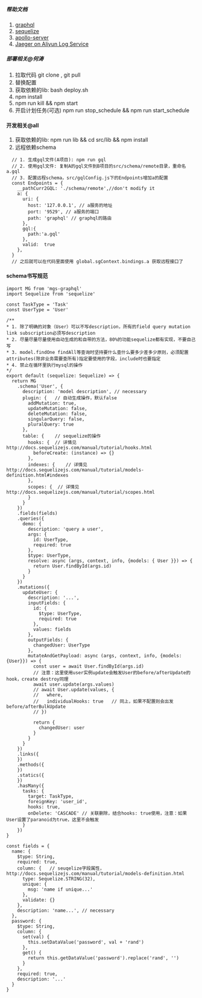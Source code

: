 ##### 帮助文档
1. <a href="https://graphql.org" target="_blank">graphql</a>
2. <a href="http://docs.sequelizejs.com/" target="_blank">sequelize</a>
3. <a href="https://www.apollographql.com/docs/apollo-server/" target="_blank">apollo-server</a>
5. <a href="https://github.com/aliyun/aliyun-log-jaeger/blob/master/README_CN.md#%E9%94%99%E8%AF%AF%E8%AF%8A%E6%96%AD" target="_blank">Jaeger on Aliyun Log Service</a>

##### 部署相关@何涛
1. 拉取代码 git clone , git pull
2. 替换配置
3. 获取依赖的lib: bash deploy.sh
4. npm install
5. npm run kill && npm start
6. 开启计划任务(可选) npm run stop_schedule && npm run start_schedule

#### 开发相关@all
1. 获取依赖的lib: npm run lib && cd src/lib && npm install
2. 远程依赖schema
```
  // 1. 生成gql文件(A项目): npm run gql
  // 2. 使用gql文件: 复制A的gql文件到B项目的src/schema/remote目录，重命名a.gql
  // 3. 配置远程schema，src/gqlConfig.js下的Endpoints增加a的配置
  const Endpoints = {
    __pathCurr2GQL: './schema/remote',//don't modify it
    a: {
      uri: {
        host: '127.0.0.1', // a服务的地址
        port: '9529', // a服务的端口
        path: 'graphql' // graphql的路由
      },
      gql:{
        path:'a.gql'
      },
      valid:  true
    },
  }
  // 之后就可以在代码里面使用 global.sgContext.bindings.a 获取远程接口了
```


#### schema书写规范
```
import MG from 'mgs-graphql'
import Sequelize from 'sequelize'

const TaskType = 'Task'
const UserType = 'User'

/**
* 1. 除了明确的对象（User）可以不写description，所有的field query mutation link subscription必须写description
* 2. 尽量尽量尽量使用自动生成的和自带的方法，80%的功能sequelize都有实现，不要自己写
* 3. model.findOne findAll等查询时坚持要什么查什么要多少差多少原则，必须配置attributes(除非业务需要查所有)指定要使用的字段，include时也要指定
* 4. 禁止在循环里执行mysql的操作
*/
export default (sequelize: Sequelize) => {
  return MG
    .schema('User', {
      description: 'model description', // necessary
      plugin: {   // 自动生成操作，默认false
        addMutation: true,
        updateMutation: false,
        deleteMutation: false,
        singularQuery: false,
        pluralQuery: true
      },
      table: {    // sequelize的操作
        hooks: {  // 详情见http://docs.sequelizejs.com/manual/tutorial/hooks.html
          beforeCreate: (instance) => {}
        },
        indexes: {    // 详情见http://docs.sequelizejs.com/manual/tutorial/models-definition.html#indexes
        },
        scopes: {  // 详情见http://docs.sequelizejs.com/manual/tutorial/scopes.html
        }
      }
    })
    .fields(fields)
    .queries({
      demo: {
        description: 'query a user',
        args: {
          id: UserType,
          required: true
        },
        $type: UserType,
        resolve: async (args, context, info, {models: { User }}) => {
          return User.findById(args.id)
        }
      }
    })
    .mutations({
      updateUser: {
        description: '...',
        inputFields: {
          id: {
            $type: UserType,
            required: true
          },
          values: fields
        },
        outputFields: {
          changedUser: UserType
        },
        mutateAndGetPayload: async (args, context, info, {models: {User}}) => {
          const user = await User.findById(args.id)
          // 注意：这里使用user实例update会触发User的before/afterUpdate的hook，create destroy同理
          await user.update(args.values)
          // await User.update(values, {
          //   where,
          //   individualHooks: true   // 同上，如果不配置则会出发before/afterBulkUpdate
          // })
          
          return {
            changedUser: user
          }
        }
      }
    })
    .links({
    })
    .methods({
    })
    .statics({
    })
    .hasMany({
      tasks: {
        target: TaskType,
        foreignKey: 'user_id',
        hooks: true,
        onDelete: 'CASCADE' // 关联删除，结合hooks: true使用，注意：如果User设置了paranoid为true，这里不会触发
      }
    })
}

const fields = {
  name: {
    $type: String,
    required: true,
    column: {   // seuqelize字段属性，http://docs.sequelizejs.com/manual/tutorial/models-definition.html
      type: Sequelize.STRING(32),
      unique: {
        msg: 'name if unique...'
      },
      validate: {}
    },
    description: 'name...', // necessary
  },
  password: {
    $type: String,
    column: {
      set(val) {
        this.setDataValue('password', val + 'rand')      
      },
      get() {
        return this.getDataValue('password').replace('rand', '')
      }
    },
    required: true,
    description: '...'
  }
}
```






















